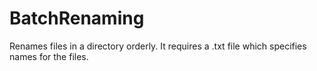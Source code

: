 # BatchRenaming
Renames files in a directory orderly. It requires a .txt file which specifies names for the files.
